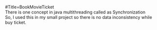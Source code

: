 #Title=BookMovieTicket<br>
There is one concept in java multithreading called as Synchronization<br>So, I used this in my small project so there is no data inconsistency while buy ticket.
